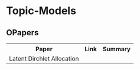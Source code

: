 # Topic-Models
<H2>OPapers</H2>
<table style="width:100%">
  <tr>
    <th>Paper</th>
    <th>Link</th>
    <th>Summary</th>
  </tr>

   <tr>
    <td>Latent Dirchlet Allocation</td>
    <td></td>
  <td></td>
  </tr>
</table>
